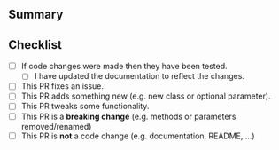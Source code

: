 ## Summary

<!-- What is this pull request for? Does it fix any issues? -->

## Checklist

<!-- Put an x inside [ ] to check it, like so: [x] -->

- [ ] If code changes were made then they have been tested.
    - [ ] I have updated the documentation to reflect the changes.
- [ ] This PR fixes an issue.
- [ ] This PR adds something new (e.g. new class or optional parameter).
- [ ] This PR tweaks some functionality.
- [ ] This PR is a **breaking change** (e.g. methods or parameters removed/renamed)
- [ ] This PR is **not** a code change (e.g. documentation, README, ...)
